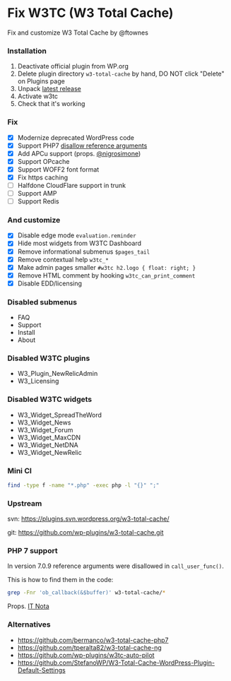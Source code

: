 # Fix W3TC (W3 Total Cache)

Fix and customize W3 Total Cache by @ftownes

### Installation

1. Deactivate official plugin from WP.org
1. Delete plugin directory `w3-total-cache` by hand, DO NOT click "Delete" on Plugins page
1. Unpack [latest release](https://github.com/szepeviktor/fix-w3tc/releases/latest)
1. Activate w3tc
1. Check that it's working

### Fix

- [x] Modernize deprecated WordPress code
- [x] Support PHP7 [disallow reference arguments](https://github.com/php/php-src/commit/fafe01b)
- [x] Add APCu support (props. [@nigrosimone](https://github.com/nigrosimone))
- [x] Support OPcache
- [x] Support WOFF2 font format
- [x] Fix https caching
- [ ] Halfdone CloudFlare support in trunk
- [ ] Support AMP
- [ ] Support Redis

### And customize

- [x] Disable edge mode `evaluation.reminder`
- [x] Hide most widgets from W3TC Dashboard
- [x] Remove informational submenus `$pages_tail`
- [x] Remove contextual help `w3tc_*`
- [x] Make admin pages smaller `#w3tc h2.logo { float: right; }`
- [x] Remove HTML comment by hooking `w3tc_can_print_comment`
- [x] Disable EDD/licensing

### Disabled submenus

- FAQ
- Support
- Install
- About

### Disabled W3TC plugins

- W3_Plugin_NewRelicAdmin
- W3_Licensing

### Disabled W3TC widgets

- W3_Widget_SpreadTheWord
- W3_Widget_News
- W3_Widget_Forum
- W3_Widget_MaxCDN
- W3_Widget_NetDNA
- W3_Widget_NewRelic

### Mini CI

```bash
find -type f -name "*.php" -exec php -l "{}" ";"
```

### Upstream

svn: https://plugins.svn.wordpress.org/w3-total-cache/

git: https://github.com/wp-plugins/w3-total-cache.git

### PHP 7 support

In version 7.0.9 reference arguments were disallowed in `call_user_func()`.

This is how to find them in the code:

```bash
grep -Fnr 'ob_callback(&$buffer)' w3-total-cache/*
```

Props. [IT Nota](https://www.itnota.com/fixing-php7-compatibility-issue-w3-total-cache/)

### Alternatives

- https://github.com/bermanco/w3-total-cache-php7
- https://github.com/tperalta82/w3-total-cache-ng
- https://github.com/wp-plugins/w3tc-auto-pilot
- https://github.com/StefanoWP/W3-Total-Cache-WordPress-Plugin-Default-Settings

<!--
configwriter: master.phps ???
inspect alternative
try Google Page Speed API on dashboard widget
-->
